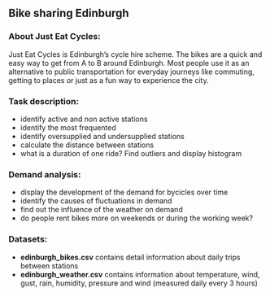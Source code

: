 ## Bike sharing Edinburgh

### About Just Eat Cycles:

Just Eat Cycles is Edinburgh’s cycle hire scheme. The bikes are a quick and easy way to get from A to B around Edinburgh. Most people use it as an alternative to public transportation for everyday journeys like commuting, getting to places or just as a fun way to experience the city.

### Task description:

- identify active and non active stations
- identify the most frequented
- identify oversupplied and undersupplied stations
- calculate the distance between stations
- what is a duration of one ride? Find outliers and display histogram

### Demand analysis:

- display the development of the demand for bycicles over time
- identify the causes of fluctuations in demand
- find out the influence of the weather on demand 
- do people rent bikes more on weekends or during the working week?

### Datasets:
- **edinburgh_bikes.csv** contains detail information about daily trips between stations
- **edinburgh_weather.csv** contains information about temperature, wind, gust, rain, humidity, pressure and wind (measured daily every 3 hours)


